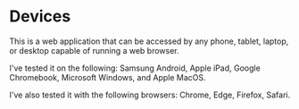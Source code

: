 # Devices

This is a web application that can be accessed by any phone, tablet, laptop, or desktop
capable of running a web browser.

I've tested it on the following: Samsung Android, Apple iPad, Google Chromebook,
Microsoft Windows, and Apple MacOS.

I've also tested it with the following browsers: Chrome, Edge, Firefox, Safari.